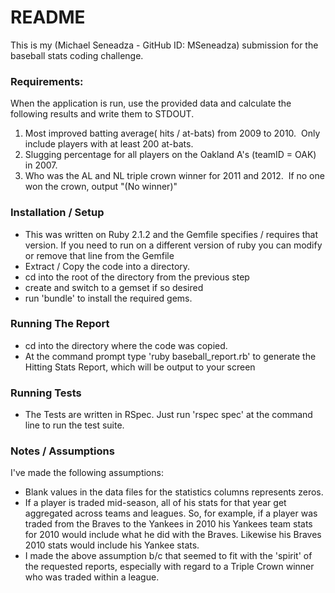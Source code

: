 # README #

This is my (Michael Seneadza - GitHub ID: MSeneadza) submission for the baseball stats coding challenge.

### Requirements: ###

When the application is run, use the provided data and calculate the following results and write them to STDOUT.

1. Most improved batting average( hits / at-bats) from 2009 to 2010.  Only include players with at least 200 at-bats.
2. Slugging percentage for all players on the Oakland A's (teamID = OAK) in 2007. 
3. Who was the AL and NL triple crown winner for 2011 and 2012.  If no one won the crown, output "(No winner)"

### Installation / Setup ###

* This was written on Ruby 2.1.2 and the Gemfile specifies / requires that version. If you need to run on a different version
   of ruby you can modify or remove that line from the Gemfile
* Extract / Copy the code into a directory.
* cd into the root of the directory from the previous step
* create and switch to a gemset if so desired
* run 'bundle' to install the required gems.

### Running The Report ###
* cd into the directory where the code was copied.
* At the command prompt type 'ruby baseball_report.rb' to generate the Hitting Stats Report, which will be output to your screen

### Running Tests ###

* The Tests are written in RSpec.  Just run 'rspec spec' at the command line to run the test suite.

### Notes / Assumptions ###

I've made the following assumptions:

* Blank values in the data files for the statistics columns represents zeros.
* If a player is traded mid-season, all of his stats for that year get aggregated across teams and leagues. So, for example, 
   if a player was traded from the Braves to the Yankees in 2010 his Yankees team stats for 2010 would include what he did with the Braves.
   Likewise his Braves 2010 stats would include his Yankee stats.
* I made the above assumption b/c that seemed to fit with the 'spirit' of the requested reports, especially with regard to a
  Triple Crown winner who was traded within a league.